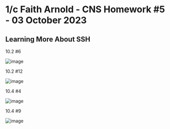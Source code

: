 # 1/c Faith Arnold - CNS Homework #5 - 03 October 2023
## Learning More About SSH
10.2 #6

![image](https://github.com/faithaarnold/arnold-cns-fall23/assets/90394310/e53f877a-afb5-4da9-aad8-ae3a50d375f9)

10.2 #12

![image](https://github.com/faithaarnold/arnold-cns-fall23/assets/90394310/a5fa0087-2ce7-46c6-966c-04bb57db49f1)

10.4 #4

![image](https://github.com/faithaarnold/arnold-cns-fall23/assets/90394310/72ce19c2-4af0-4a17-9b95-fc0bca1496c1)

10.4 #9

![image](https://github.com/faithaarnold/arnold-cns-fall23/assets/90394310/9ade4a0c-10a7-437e-b7b0-807a70bff490)
